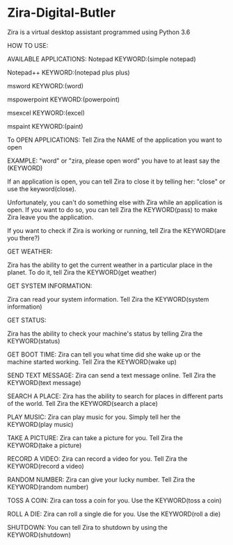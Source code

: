# Zira-Digital-Butler
Zira is a virtual desktop assistant programmed using Python 3.6

HOW TO USE:

AVAILABLE APPLICATIONS:
Notepad KEYWORD:(simple notepad)

Notepad++ KEYWORD:(notepad plus plus)

msword KEYWORD:(word)

mspowerpoint KEYWORD:(powerpoint)

msexcel KEYWORD:(excel)

mspaint KEYWORD:(paint)

To OPEN APPLICATIONS:
Tell Zira the NAME of the application you want to open 

EXAMPLE: "word" or "zira, please open word"
you have to at least say the (KEYWORD) 

If an application is open, you can tell Zira to close it by telling her:
"close" or use the keyword(close).

Unfortunately, you can't do something else with Zira while an application is open.
If you want to do so, you can tell Zira the KEYWORD(pass) to make Zira leave you the application.

If you want to check if Zira is working or running, tell Zira the KEYWORD(are you there?)


GET WEATHER:

Zira has the ability to get the current weather in a particular place in the planet.
To do it, tell Zira the KEYWORD(get weather)

GET SYSTEM INFORMATION:

Zira can read your system information. Tell Zira the KEYWORD(system information)

GET STATUS:

Zira has the ability to check your machine's status by telling Zira the KEYWORD(status)

GET BOOT TIME:
Zira can tell you what time did she wake up or the machine started working. Tell Zira the KEYWORD(wake up)

SEND TEXT MESSAGE:
Zira can send a text message online. Tell Zira the KEYWORD(text message)

SEARCH A PLACE:
Zira has the ability to search for places in different parts of the world. Tell Zira the KEYWORD(search a place)

PLAY MUSIC:
Zira can play music for you. Simply tell her the KEYWORD(play music)

TAKE A PICTURE:
Zira can take a picture for you. Tell Zira the KEYWORD(take a picture)

RECORD A VIDEO:
Zira can record a video for you. Tell Zira the KEYWORD(record a video)

RANDOM NUMBER:
Zira can give your lucky number. Tell Zira the KEYWORD(random number)

TOSS A COIN:
Zira can toss a coin for you. Use the KEYWORD(toss a coin)

ROLL A DIE:
Zira can roll a single die for you. Use the KEYWORD(roll a die)

SHUTDOWN:
You can tell Zira to shutdown by using the KEYWORD(shutdown)
